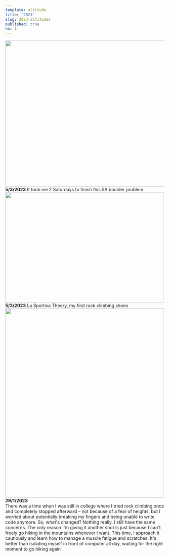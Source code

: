 ```yaml
---
template: altitude
title: "2023"
slug: 2023-altitudes
published: true
no: 1
---
```


<div class="fragment__item">
<img
  src='https://drive.google.com/uc?export=view&id=1LEN8xdOqxOEEISROZf0oEwIKrvgkp6dF'
    width="650"
    height="463"/>
 <b>5/3/2023</b>
 It took me 2 Saturdays to finish this 5A boulder problem
</div>

<div class="fragment__item">
<img
  src='https://drive.google.com/uc?export=view&id=1i0-W7FVF34-u55qiYF3AOoTbf8ijmWpv'
    width="500"
    height="350"/>
 <b> 5/3/2023</b> La Sportiva Theory, my first rock climbing shoes
</div>

<div class="fragment__item">
<img
  src='https://drive.google.com/uc?export=view&id=1RtI8QyxJv5utg4QctSEradjDCDWpdgA-'
    width="500"
    height="600"/>
<b> 29/1/2023</b><br />
There was a time when I was still in college where I tried rock climbing once and completely stopped afterward – not because of a fear of heights, but I worried about potentially breaking my fingers and being unable to write code anymore. So, what's changed? Nothing really. I still have the same concerns. The only reason I'm giving it another shot is just because I can't freely go hiking in the mountains whenever I want. This time, I approach it cautiously and learn how to manage a muscle fatigue and scratches. It's better than isolating myself in front of computer all day, waiting for the right moment to go hiking again
</div>
